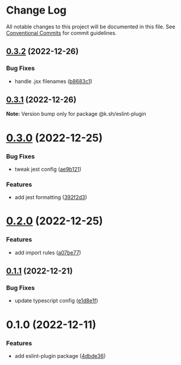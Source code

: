 # Change Log

All notable changes to this project will be documented in this file.
See [Conventional Commits](https://conventionalcommits.org) for commit guidelines.

## [0.3.2](https://github.com/karolis-sh/configs/compare/@k.sh/eslint-plugin@0.3.1...@k.sh/eslint-plugin@0.3.2) (2022-12-26)

### Bug Fixes

- handle .jsx filenames ([b8683c1](https://github.com/karolis-sh/configs/commit/b8683c1f54fc98d8a5567b7e279dfb7a1c4b3296))

## [0.3.1](https://github.com/karolis-sh/configs/compare/@k.sh/eslint-plugin@0.3.0...@k.sh/eslint-plugin@0.3.1) (2022-12-26)

**Note:** Version bump only for package @k.sh/eslint-plugin

# [0.3.0](https://github.com/karolis-sh/configs/compare/@k.sh/eslint-plugin@0.2.0...@k.sh/eslint-plugin@0.3.0) (2022-12-25)

### Bug Fixes

- tweak jest config ([ae9b121](https://github.com/karolis-sh/configs/commit/ae9b121d7a093c5ee95bf07190988ad03c9d559e))

### Features

- add jest formatting ([392f2d3](https://github.com/karolis-sh/configs/commit/392f2d30cd1694aeebdc4d8332cf61fd7568c0b7))

# [0.2.0](https://github.com/karolis-sh/configs/compare/@k.sh/eslint-plugin@0.1.1...@k.sh/eslint-plugin@0.2.0) (2022-12-25)

### Features

- add import rules ([a07be77](https://github.com/karolis-sh/configs/commit/a07be77438ebeb469f63d61530fb665fba6065c5))

## [0.1.1](https://github.com/karolis-sh/configs/compare/@k.sh/eslint-plugin@0.1.0...@k.sh/eslint-plugin@0.1.1) (2022-12-21)

### Bug Fixes

- update typescript config ([e1d8e1f](https://github.com/karolis-sh/configs/commit/e1d8e1ffc57d88835624717b41d89e73d51bc19c))

# 0.1.0 (2022-12-11)

### Features

- add eslint-plugin package ([4dbde36](https://github.com/karolis-sh/configs/commit/4dbde36045c8bf1869255fd13dc2a87037e2cddd))
